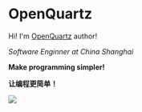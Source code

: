 # OpenQuartz
<!--
**svnlab/svnlab** is a ✨ _special_ ✨ repository because its `README.md` (this file) appears on your GitHub profile.
Here are some ideas to get you started:
- 🔭 I’m currently working on ...
- 🌱 I’m currently learning ...
- 👯 I’m looking to collaborate on ...
- 🤔 I’m looking for help with ...
- 💬 Ask me about ...
- 📫 How to reach me: ...
- 😄 Pronouns: ...
- ⚡ Fun fact: ...
-->

Hi! I'm <a href="https://openquartz.github.io/">OpenQuartz</a> author!
<p><em>Software Enginner at China Shanghai </em></p>

<p><b>Make programming simpler!<b></p>
<p><b>让编程更简单！<b></p>

![](http://antzuhl.cn:4000/get/@openquartz.readme)
